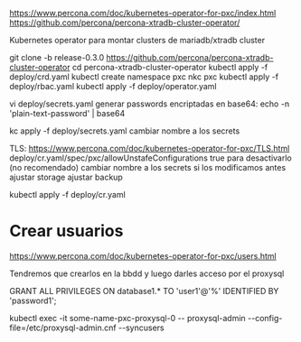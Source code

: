 https://www.percona.com/doc/kubernetes-operator-for-pxc/index.html
https://github.com/percona/percona-xtradb-cluster-operator/

Kubernetes operator para montar clusters de mariadb/xtradb cluster


git clone -b release-0.3.0 https://github.com/percona/percona-xtradb-cluster-operator
cd percona-xtradb-cluster-operator
kubectl apply -f deploy/crd.yaml
kubectl create namespace pxc
nkc pxc
kubectl apply -f deploy/rbac.yaml
kubectl apply -f deploy/operator.yaml

vi deploy/secrets.yaml
  generar passwords encriptadas en base64:
  echo -n 'plain-text-password' | base64

kc apply -f deploy/secrets.yaml
  cambiar nombre a los secrets

TLS: https://www.percona.com/doc/kubernetes-operator-for-pxc/TLS.html
deploy/cr.yaml/spec/pxc/allowUnstafeConfigurations true
  para desactivarlo (no recomendado)
  cambiar nombre a los secrets si los modificamos antes
  ajustar storage
  ajustar backup

kubectl apply -f deploy/cr.yaml


# Crear usuarios
https://www.percona.com/doc/kubernetes-operator-for-pxc/users.html

Tendremos que crearlos en la bbdd y luego darles acceso por el proxysql

GRANT ALL PRIVILEGES ON database1.* TO 'user1'@'%' IDENTIFIED BY 'password1';

kubectl exec -it some-name-pxc-proxysql-0 -- proxysql-admin --config-file=/etc/proxysql-admin.cnf --syncusers

